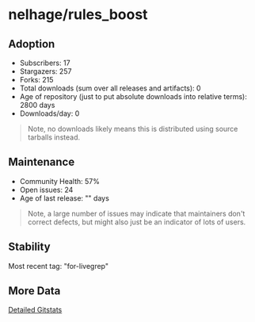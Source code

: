 # nelhage/rules_boost

## Adoption

- Subscribers: 17
- Stargazers: 257
- Forks: 215
- Total downloads (sum over all releases and artifacts): 0
- Age of repository (just to put absolute downloads into relative terms): 2800 days
- Downloads/day: 0

> Note, no downloads likely means this is distributed using source tarballs instead.

## Maintenance

- Community Health: 57%
- Open issues: 24
- Age of last release: "<No Releases>" days

> Note, a large number of issues may indicate that maintainers don't correct defects, but might also
> just be an indicator of lots of users.

## Stability

Most recent tag: "for-livegrep"

## More Data

[Detailed Gitstats](/bazel-catalog/gitstats/nelhage/rules_boost)

